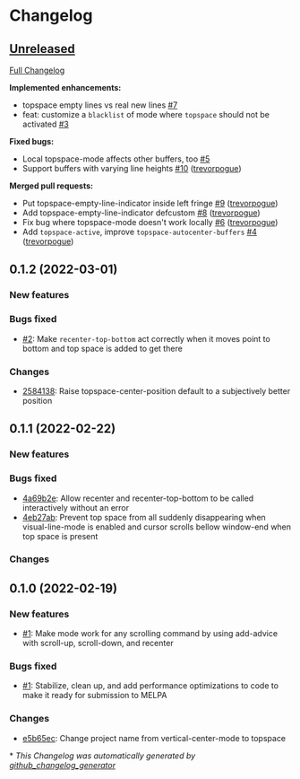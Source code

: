 # Changelog

## [Unreleased](https://github.com/trevorpogue/topspace/tree/HEAD)

[Full Changelog](https://github.com/trevorpogue/topspace/compare/v0.1.2...HEAD)

**Implemented enhancements:**

- topspace empty lines vs real new lines [\#7](https://github.com/trevorpogue/topspace/issues/7)
- feat: customize a `blacklist` of mode where `topspace` should not be activated [\#3](https://github.com/trevorpogue/topspace/issues/3)

**Fixed bugs:**

- Local topspace-mode affects other buffers, too [\#5](https://github.com/trevorpogue/topspace/issues/5)
- Support buffers with varying line heights [\#10](https://github.com/trevorpogue/topspace/pull/10) ([trevorpogue](https://github.com/trevorpogue))

**Merged pull requests:**

- Put topspace-empty-line-indicator inside left fringe [\#9](https://github.com/trevorpogue/topspace/pull/9) ([trevorpogue](https://github.com/trevorpogue))
- Add topspace-empty-line-indicator defcustom [\#8](https://github.com/trevorpogue/topspace/pull/8) ([trevorpogue](https://github.com/trevorpogue))
- Fix bug where topspace-mode doesn't work locally [\#6](https://github.com/trevorpogue/topspace/pull/6) ([trevorpogue](https://github.com/trevorpogue))
- Add `topspace-active`, improve `topspace-autocenter-buffers` [\#4](https://github.com/trevorpogue/topspace/pull/4) ([trevorpogue](https://github.com/trevorpogue))

## 0.1.2 (2022-03-01)

### New features

### Bugs fixed
* [#2](https://github.com/trevorpogue/topspace/pull/2): Make `recenter-top-bottom` act correctly when it moves point to bottom and top space is added to get there

### Changes

* [2584138](https://github.com/trevorpogue/topspace/commit/25841387a5d0300ea49356b9781c357b84df20bd): Raise topspace-center-position default to a subjectively better position

## 0.1.1 (2022-02-22)

### New features

### Bugs fixed
* [4a69b2e](https://github.com/trevorpogue/topspace/commit/4a69b2eb741f8db9d69169a03a6724af0f2ec7ac): Allow recenter and recenter-top-bottom to be called interactively without an error
* [4eb27ab](https://github.com/trevorpogue/topspace/commit/4eb27abaa182e856ba3f3c8e1e84fdd2e1f009af): Prevent top space from all suddenly disappearing when visual-line-mode is enabled and cursor scrolls bellow window-end when top space is present

### Changes

## 0.1.0 (2022-02-19)

### New features
* [#1](https://github.com/trevorpogue/topspace/pull/1): Make mode work for any scrolling command by using add-advice with scroll-up, scroll-down, and recenter

### Bugs fixed
* [#1](https://github.com/trevorpogue/topspace/pull/1): Stabilize, clean up, and add performance optimizations to code to make it ready for submission to MELPA

### Changes
* [e5b65ec](https://github.com/trevorpogue/topspace/commit/e5b65eccf92571163aa1b6bd738be22d8e0ad1a5): Change project name from vertical-center-mode to topspace



\* *This Changelog was automatically generated by [github_changelog_generator](https://github.com/github-changelog-generator/github-changelog-generator)*
